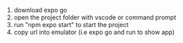 1. download expo go
2. open the project folder with vscode or command prompt
3. run "npm expo start" to start the project
4. copy url into emulator (i.e expo go and run to show app)
